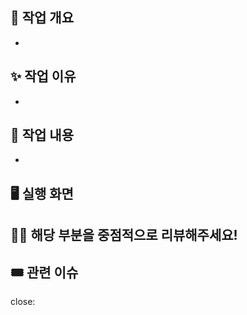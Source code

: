 <!-- 작업의 간단한 요약 -->

## 📑 작업 개요

-

<!-- 이 작업을 진행한 이유 -->

## ✨ 작업 이유

-

<!-- 핵심적인 코드 변경 사항에 대한 설명 -->

## 📌 작업 내용

-

<!-- 실행 화면 캡처 또는 영상 업로드 -->

## 🖥️ 실행 화면

<!-- (선택) 리뷰어에게 전하고 싶은 말 -->

## 🤝🏻 해당 부분을 중점적으로 리뷰해주세요!

<!-- 관련 이슈 번호 체크 -->

## 🎟️ 관련 이슈

close:
